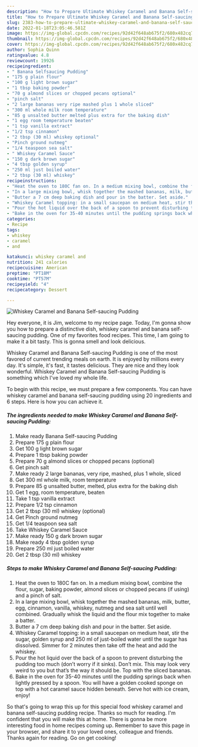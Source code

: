 ```yaml
---
description: "How to Prepare Ultimate Whiskey Caramel and Banana Self-saucing Pudding"
title: "How to Prepare Ultimate Whiskey Caramel and Banana Self-saucing Pudding"
slug: 2383-how-to-prepare-ultimate-whiskey-caramel-and-banana-self-saucing-pudding
date: 2022-01-18T23:05:46.581Z
image: https://img-global.cpcdn.com/recipes/92d42f648ab675f2/680x482cq70/whiskey-caramel-and-banana-self-saucing-pudding-recipe-main-photo.jpg
thumbnail: https://img-global.cpcdn.com/recipes/92d42f648ab675f2/680x482cq70/whiskey-caramel-and-banana-self-saucing-pudding-recipe-main-photo.jpg
cover: https://img-global.cpcdn.com/recipes/92d42f648ab675f2/680x482cq70/whiskey-caramel-and-banana-self-saucing-pudding-recipe-main-photo.jpg
author: Sophia Quinn
ratingvalue: 4.8
reviewcount: 19926
recipeingredient:
- " Banana Selfsaucing Pudding"
- "175 g plain flour"
- "100 g light brown sugar"
- "1 tbsp baking powder"
- "70 g almond slices or chopped pecans optional"
- "pinch salt"
- "2 large bananas very ripe mashed plus 1 whole sliced"
- "300 ml whole milk room temperature"
- "85 g unsalted butter melted plus extra for the baking dish"
- "1 egg room temperature beaten"
- "1 tsp vanilla extract"
- "1/2 tsp cinnamon"
- "2 tbsp (30 ml) whiskey optional"
- "Pinch ground nutmeg"
- "1/4 teaspoon sea salt"
- " Whiskey Caramel Sauce"
- "150 g dark brown sugar"
- "4 tbsp golden syrup"
- "250 ml just boiled water"
- "2 tbsp (30 ml) whiskey"
recipeinstructions:
- "Heat the oven to 180C fan on. In a medium mixing bowl, combine the flour, sugar, baking powder, almond slices or chopped pecans (if using) and a pinch of salt."
- "In a large mixing bowl, whisk together the mashed bananas, milk, butter, egg, cinnamon, vanilla, whiskey, nutmeg and sea salt until well combined. Gradually whisk the liquid and the flour mix together to make a batter."
- "Butter a 7 cm deep baking dish and pour in the batter. Set aside."
- "Whiskey Caramel topping: in a small saucepan on medium heat, stir the sugar, golden syrup and 250 ml of just-boiled water until the sugar has dissolved. Simmer for 2 minutes then take off the heat and add the whiskey."
- "Pour the hot liquid over the back of a spoon to prevent disturbing the pudding too much (don’t worry if it sinks). Don’t mix. This may look very weird to you but that’s the way it should be. Top with the sliced bananas."
- "Bake in the oven for 35-40 minutes until the pudding springs back when lightly pressed by a spoon. You will have a golden cooked sponge on top with a hot caramel sauce hidden beneath. Serve hot with ice cream, enjoy!"
categories:
- Recipe
tags:
- whiskey
- caramel
- and

katakunci: whiskey caramel and 
nutrition: 241 calories
recipecuisine: American
preptime: "PT18M"
cooktime: "PT57M"
recipeyield: "4"
recipecategory: Dessert

---
```



![Whiskey Caramel and Banana Self-saucing Pudding](https://img-global.cpcdn.com/recipes/92d42f648ab675f2/680x482cq70/whiskey-caramel-and-banana-self-saucing-pudding-recipe-main-photo.jpg)

Hey everyone, it is Jim, welcome to my recipe page. Today, I'm gonna show you how to prepare a distinctive dish, whiskey caramel and banana self-saucing pudding. One of my favorites food recipes. This time, I am going to make it a bit tasty. This is gonna smell and look delicious.

Whiskey Caramel and Banana Self-saucing Pudding is one of the most favored of current trending meals on earth. It is enjoyed by millions every day. It's simple, it's fast, it tastes delicious. They are nice and they look wonderful. Whiskey Caramel and Banana Self-saucing Pudding is something which I've loved my whole life.




To begin with this recipe, we must prepare a few components. You can have whiskey caramel and banana self-saucing pudding using 20 ingredients and 6 steps. Here is how you can achieve it.

<!--inarticleads1-->

##### The ingredients needed to make Whiskey Caramel and Banana Self-saucing Pudding:

1. Make ready  Banana Self-saucing Pudding
1. Prepare 175 g plain flour
1. Get 100 g light brown sugar
1. Prepare 1 tbsp baking powder
1. Prepare 70 g almond slices or chopped pecans (optional)
1. Get pinch salt
1. Make ready 2 large bananas, very ripe, mashed, plus 1 whole, sliced
1. Get 300 ml whole milk, room temperature
1. Prepare 85 g unsalted butter, melted, plus extra for the baking dish
1. Get 1 egg, room temperature, beaten
1. Take 1 tsp vanilla extract
1. Prepare 1/2 tsp cinnamon
1. Get 2 tbsp (30 ml) whiskey (optional)
1. Get Pinch ground nutmeg
1. Get 1/4 teaspoon sea salt
1. Take  Whiskey Caramel Sauce
1. Make ready 150 g dark brown sugar
1. Make ready 4 tbsp golden syrup
1. Prepare 250 ml just boiled water
1. Get 2 tbsp (30 ml) whiskey




<!--inarticleads2-->

##### Steps to make Whiskey Caramel and Banana Self-saucing Pudding:

1. Heat the oven to 180C fan on. In a medium mixing bowl, combine the flour, sugar, baking powder, almond slices or chopped pecans (if using) and a pinch of salt.
1. In a large mixing bowl, whisk together the mashed bananas, milk, butter, egg, cinnamon, vanilla, whiskey, nutmeg and sea salt until well combined. Gradually whisk the liquid and the flour mix together to make a batter.
1. Butter a 7 cm deep baking dish and pour in the batter. Set aside.
1. Whiskey Caramel topping: in a small saucepan on medium heat, stir the sugar, golden syrup and 250 ml of just-boiled water until the sugar has dissolved. Simmer for 2 minutes then take off the heat and add the whiskey.
1. Pour the hot liquid over the back of a spoon to prevent disturbing the pudding too much (don’t worry if it sinks). Don’t mix. This may look very weird to you but that’s the way it should be. Top with the sliced bananas.
1. Bake in the oven for 35-40 minutes until the pudding springs back when lightly pressed by a spoon. You will have a golden cooked sponge on top with a hot caramel sauce hidden beneath. Serve hot with ice cream, enjoy!




So that's going to wrap this up for this special food whiskey caramel and banana self-saucing pudding recipe. Thanks so much for reading. I'm confident that you will make this at home. There is gonna be more interesting food in home recipes coming up. Remember to save this page in your browser, and share it to your loved ones, colleague and friends. Thanks again for reading. Go on get cooking!
